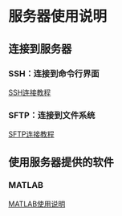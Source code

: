 # 服务器使用说明

## 连接到服务器

### SSH：连接到命令行界面

[SSH连接教程](https://zhangqian-sh.github.io/Group-Server-Tutorial/connect/ssh)
      
### SFTP：连接到文件系统

[SFTP连接教程](https://zhangqian-sh.github.io/Group-Server-Tutorial/connect/sftp)

## 使用服务器提供的软件

### MATLAB

[MATLAB使用说明](https://zhangqian-sh.github.io/Group-Server-Tutorial/software/matlab)
